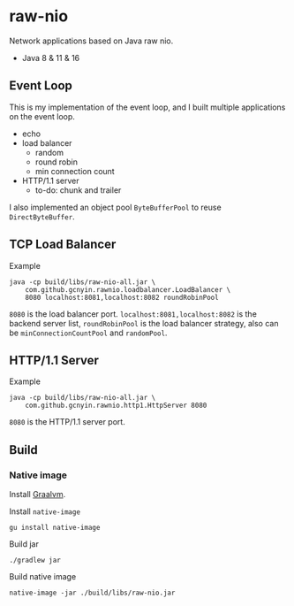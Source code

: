 # raw-nio

Network applications based on Java raw nio.

- Java 8 & 11 & 16

## Event Loop

This is my implementation of the event loop, and I built multiple applications on the event loop.

- echo
- load balancer
    - random
    - round robin
    - min connection count
- HTTP/1.1 server
    - to-do: chunk and trailer

I also implemented an object pool `ByteBufferPool` to reuse `DirectByteBuffer`.

## TCP Load Balancer

Example

```
java -cp build/libs/raw-nio-all.jar \
    com.github.gcnyin.rawnio.loadbalancer.LoadBalancer \
    8080 localhost:8081,localhost:8082 roundRobinPool
```

`8080` is the load balancer port. `localhost:8081,localhost:8082` is the backend server list, `roundRobinPool` is the load balancer strategy, also can be `minConnectionCountPool` and `randomPool`.

## HTTP/1.1 Server

Example

```
java -cp build/libs/raw-nio-all.jar \
    com.github.gcnyin.rawnio.http1.HttpServer 8080
```

`8080` is the HTTP/1.1 server port.

## Build

### Native image

Install [Graalvm](https://www.graalvm.org).

Install `native-image`

```
gu install native-image
```

Build jar

```
./gradlew jar
```

Build native image

```
native-image -jar ./build/libs/raw-nio.jar
```
